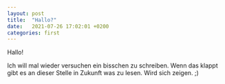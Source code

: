 ```yaml
---
layout: post
title:  "Hallo?"
date:   2021-07-26 17:02:01 +0200
categories: first
---
```


Hallo!

Ich will mal wieder versuchen ein bisschen zu schreiben. Wenn das klappt gibt es an dieser Stelle in Zukunft was zu lesen. Wird sich zeigen. ;)
